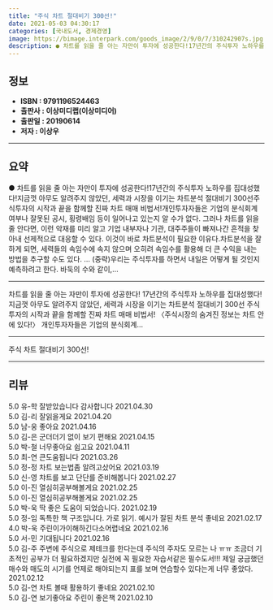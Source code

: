 ```yaml
---
title: "주식 차트 절대비기 300선!"
date: 2021-05-03 04:30:17
categories: [국내도서, 경제경영]
image: https://bimage.interpark.com/goods_image/2/9/0/7/310242907s.jpg
description: ● 차트를 읽을 줄 아는 자만이 투자에 성공한다!17년간의 주식투자 노하우를 집대성했다!지금껏 아무도 알려주지 않았던, 세력과 시장을 이기는 차트분석 절대비기 300선주식투자의 시작과 끝을 함께할 진짜 차트 매매 비법서!개인투자자들은 기업의 분식회계 여부나 잘못된 공시, 횡령배임 등이
---
```


## **정보**

- **ISBN : 9791196524463**
- **출판사 : 이상미디랩(이상미디어)**
- **출판일 : 20190614**
- **저자 : 이상우**

------



## **요약**

●  차트를 읽을 줄 아는 자만이 투자에 성공한다!17년간의 주식투자 노하우를 집대성했다!지금껏 아무도 알려주지 않았던, 세력과 시장을 이기는 차트분석 절대비기 300선주식투자의 시작과 끝을 함께할 진짜 차트 매매 비법서!개인투자자들은 기업의 분식회계 여부나 잘못된 공시, 횡령배임 등이 일어나고 있는지 알 수가 없다. 그러나 차트를 읽을 줄 안다면, 이런 악재를 미리 알고 기업 내부자나 기관, 대주주들이 빠져나간 흔적을 찾아내 선제적으로 대응할 수 있다. 이것이 바로 차트분석이 필요한 이유다.차트분석을 잘 하게 되면, 세력들의 속임수에 속지 않으며 오히려 속임수를 활용해 더 큰 수익을 내는 방법을 추구할 수도 있다. … (중략)우리는 주식투자를 하면서 내일은 어떻게 될 것인지 예측하려고 한다. 바둑의 수와 같이,...

------

차트를 읽을 줄 아는 자만이 투자에 성공한다!
17년간의 주식투자 노하우를 집대성했다!
지금껏 아무도 알려주지 않았던, 세력과 시장을 이기는 차트분석 절대비기 300선 
주식투자의 시작과 끝을 함께할 진짜 차트 매매 비법서!
〈주식시장의 숨겨진 정보는 차트 안에 있다!〉
개인투자자들은 기업의 분식회계... 

------


주식 차트 절대비기 300선! 

------


## **리뷰** 

5.0 유-학 잘받았습니다 감사합니다  2021.04.30 <br/>5.0 김-리 잘읽을게요 2021.04.20 <br/>5.0 남-웅 좋아요 2021.04.16 <br/>5.0 김-은 군더더기 없이 보기 편해요  2021.04.15 <br/>5.0 박-철 너무좋아요 쉽고요 2021.04.11 <br/>5.0 최-연 큰도움됩니다 2021.03.26 <br/>5.0 정-정 차트 보는법좀 알려고샀어요 2021.03.19 <br/>5.0 신-영 챠트를 보고 단단를 준비해봅니다
 2021.02.27 <br/>5.0 이-진 열심히공부해볼게요 2021.02.25 <br/>5.0 이-진 열심히공부해볼게요 2021.02.25 <br/>5.0 박-욱 딱 좋은 도움이 되었습니다. 2021.02.19 <br/>5.0 정-임 독특한 책 구조입니다. 가로 읽기. 예시가 잘된 차트 분석 좋네요 2021.02.17 <br/>4.0 박-욱 주린이가이해하긴다소어렵네요 2021.02.16 <br/>5.0 서-민 기대됩니다 2021.02.16 <br/>5.0 김-주 주변에 주식으로 제테크를 한다는데 주식의 주자도 모르는 나 ㅠㅠ
조금더 기초적인 공부가 더 필요하겠지만 실전에 꼭 필요한 자습서같은 필수도서!!!
제일 궁금했던 매수와 매도의 시기를 언제로 해야되는지 표를 보며 연습할수 있다는게 너무 좋았다. 2021.02.12 <br/>5.0 김-연 차트 볼때 활용하기 좋네요 2021.02.10 <br/>5.0 김-연 보기좋아요 주린이 좋은책 2021.02.10 <br/>